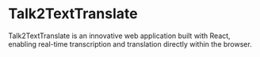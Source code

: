 # Talk2TextTranslate
Talk2TextTranslate is an innovative web application built with React, enabling real-time transcription and translation directly within the browser.
